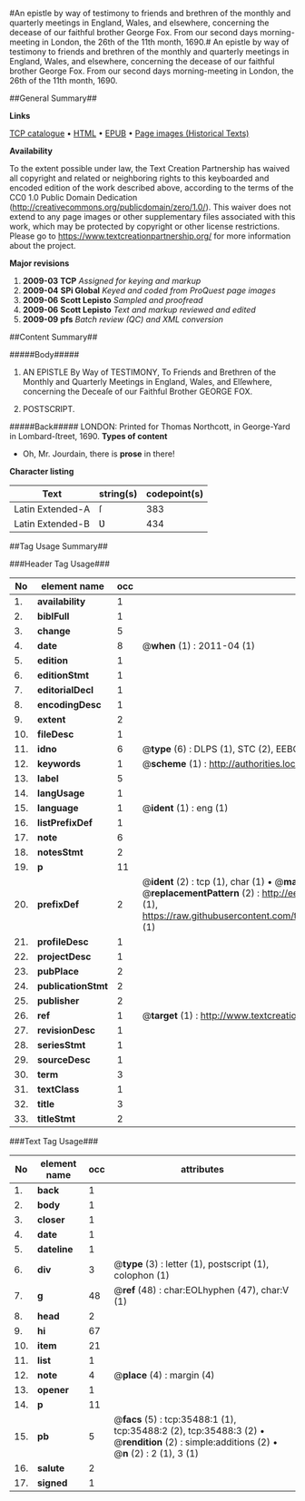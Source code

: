 #An epistle by way of testimony to friends and brethren of the monthly and quarterly meetings in England, Wales, and elsewhere, concerning the decease of our faithful brother George Fox. From our second days morning-meeting in London, the 26th of the 11th month, 1690.#
An epistle by way of testimony to friends and brethren of the monthly and quarterly meetings in England, Wales, and elsewhere, concerning the decease of our faithful brother George Fox. From our second days morning-meeting in London, the 26th of the 11th month, 1690.

##General Summary##

**Links**

[TCP catalogue](http://www.ota.ox.ac.uk/tcp/)  • 
[HTML](http://tei.it.ox.ac.uk/tcp/Texts-HTML/free/A38/A38513.html)  • 
[EPUB](http://tei.it.ox.ac.uk/tcp/Texts-EPUB/free/A38/A38513.epub) • 
[Page images (Historical Texts)](https://historicaltexts.jisc.ac.uk/eebo-99831026e)

**Availability**

To the extent possible under law, the Text Creation Partnership has waived all copyright and related or neighboring rights to this keyboarded and encoded edition of the work described above, according to the terms of the CC0 1.0 Public Domain Dedication (http://creativecommons.org/publicdomain/zero/1.0/). This waiver does not extend to any page images or other supplementary files associated with this work, which may be protected by copyright or other license restrictions. Please go to https://www.textcreationpartnership.org/ for more information about the project.

**Major revisions**

1. __2009-03__ __TCP__ *Assigned for keying and markup*
1. __2009-04__ __SPi Global__ *Keyed and coded from ProQuest page images*
1. __2009-06__ __Scott Lepisto__ *Sampled and proofread*
1. __2009-06__ __Scott Lepisto__ *Text and markup reviewed and edited*
1. __2009-09__ __pfs__ *Batch review (QC) and XML conversion*

##Content Summary##

#####Body#####

1. AN EPISTLE By Way of TESTIMONY, To Friends and Brethren of the Monthly and Quarterly Meetings in England, Wales, and Elſewhere, concerning the Deceaſe of our Faithful Brother GEORGE FOX.

1. POSTSCRIPT.

#####Back#####
LONDON: Printed for Thomas Northcott, in George-Yard in Lombard-ſtreet, 1690.
**Types of content**

  * Oh, Mr. Jourdain, there is **prose** in there!

**Character listing**


|Text|string(s)|codepoint(s)|
|---|---|---|
|Latin Extended-A|ſ|383|
|Latin Extended-B|Ʋ|434|

##Tag Usage Summary##

###Header Tag Usage###

|No|element name|occ|attributes|
|---|---|---|---|
|1.|__availability__|1||
|2.|__biblFull__|1||
|3.|__change__|5||
|4.|__date__|8| @__when__ (1) : 2011-04 (1)|
|5.|__edition__|1||
|6.|__editionStmt__|1||
|7.|__editorialDecl__|1||
|8.|__encodingDesc__|1||
|9.|__extent__|2||
|10.|__fileDesc__|1||
|11.|__idno__|6| @__type__ (6) : DLPS (1), STC (2), EEBO-CITATION (1), PROQUEST (1), VID (1)|
|12.|__keywords__|1| @__scheme__ (1) : http://authorities.loc.gov/ (1)|
|13.|__label__|5||
|14.|__langUsage__|1||
|15.|__language__|1| @__ident__ (1) : eng (1)|
|16.|__listPrefixDef__|1||
|17.|__note__|6||
|18.|__notesStmt__|2||
|19.|__p__|11||
|20.|__prefixDef__|2| @__ident__ (2) : tcp (1), char (1)  •  @__matchPattern__ (2) : ([0-9\-]+):([0-9IVX]+) (1), (.+) (1)  •  @__replacementPattern__ (2) : http://eebo.chadwyck.com/downloadtiff?vid=$1&page=$2 (1), https://raw.githubusercontent.com/textcreationpartnership/Texts/master/tcpchars.xml#$1 (1)|
|21.|__profileDesc__|1||
|22.|__projectDesc__|1||
|23.|__pubPlace__|2||
|24.|__publicationStmt__|2||
|25.|__publisher__|2||
|26.|__ref__|1| @__target__ (1) : http://www.textcreationpartnership.org/docs/. (1)|
|27.|__revisionDesc__|1||
|28.|__seriesStmt__|1||
|29.|__sourceDesc__|1||
|30.|__term__|3||
|31.|__textClass__|1||
|32.|__title__|3||
|33.|__titleStmt__|2||


###Text Tag Usage###

|No|element name|occ|attributes|
|---|---|---|---|
|1.|__back__|1||
|2.|__body__|1||
|3.|__closer__|1||
|4.|__date__|1||
|5.|__dateline__|1||
|6.|__div__|3| @__type__ (3) : letter (1), postscript (1), colophon (1)|
|7.|__g__|48| @__ref__ (48) : char:EOLhyphen (47), char:V (1)|
|8.|__head__|2||
|9.|__hi__|67||
|10.|__item__|21||
|11.|__list__|1||
|12.|__note__|4| @__place__ (4) : margin (4)|
|13.|__opener__|1||
|14.|__p__|11||
|15.|__pb__|5| @__facs__ (5) : tcp:35488:1 (1), tcp:35488:2 (2), tcp:35488:3 (2)  •  @__rendition__ (2) : simple:additions (2)  •  @__n__ (2) : 2 (1), 3 (1)|
|16.|__salute__|2||
|17.|__signed__|1||
